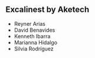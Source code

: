 Excalinest by Aketech
------------------------------------------------
- Reyner Arias
- David Benavides
- Kenneth Ibarra
- Marianna Hidalgo
- Silvia Rodríguez